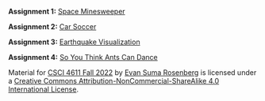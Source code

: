**Assignment 1:** [Space Minesweeper](https://csci-4611-fall-2022.github.io/Builds/Assignment-1)

**Assignment 2:** [Car Soccer](https://csci-4611-fall-2022.github.io/Builds/Assignment-2)

**Assignment 3:** [Earthquake Visualization](https://csci-4611-fall-2022.github.io/Builds/Assignment-3)

**Assignment 4:** [So You Think Ants Can Dance](https://csci-4611-fall-2022.github.io/Builds/Assignment-4)



Material for [CSCI 4611 Fall 2022](https://csci-4611-fall-2022.github.io) by [Evan Suma Rosenberg](https://illusioneering.umn.edu/) is licensed under a [Creative Commons Attribution-NonCommercial-ShareAlike 4.0 International License](http://creativecommons.org/licenses/by-nc-sa/4.0/).